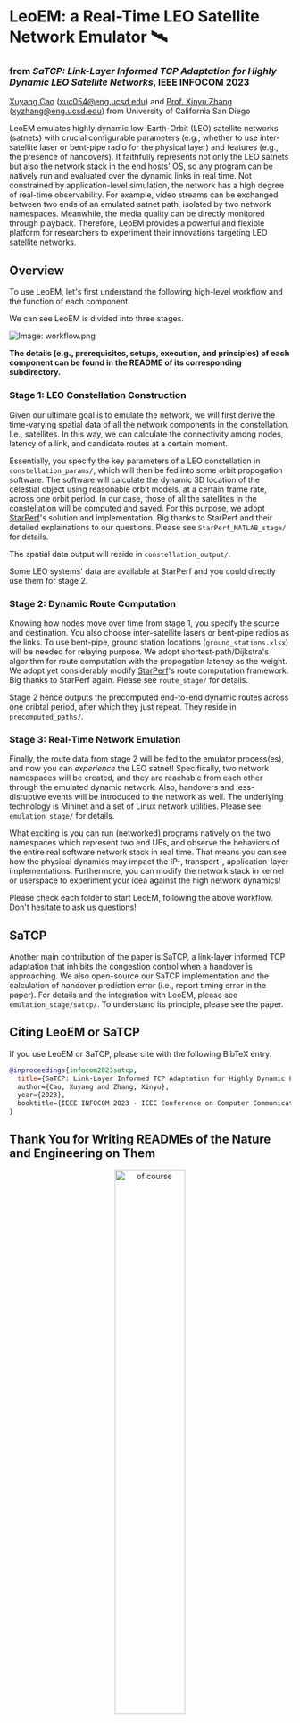 # LeoEM: a Real-Time LEO Satellite Network Emulator 🛰️

### from *SaTCP: Link-Layer Informed TCP Adaptation for Highly Dynamic LEO Satellite Networks*, IEEE INFOCOM 2023

[Xuyang Cao](http://www.xuyangcao.com/) ([xuc054@eng.ucsd.edu](mailto:xuc054@eng.ucsd.edu)) and [Prof. Xinyu Zhang](http://xyzhang.ucsd.edu/) ([xyzhang@eng.ucsd.edu](mailto:xyzhang@eng.ucsd.edu)) from University of California San Diego

LeoEM emulates highly dynamic low-Earth-Orbit (LEO) satellite networks (satnets) with crucial configurable parameters (e.g., whether to use inter-satellite laser or bent-pipe radio for the physical layer) and features (e.g., the presence of handovers). It faithfully represents not only the LEO satnets but also the network stack in the end hosts' OS, so any program can be natively run and evaluated over the dynamic links in real time. Not constrained by application-level simulation, the network has a high degree of real-time observability. For example, video streams can be exchanged between two ends of an emulated satnet path, isolated by two network namespaces. Meanwhile, the media quality can be directly monitored through playback. Therefore, LeoEM provides a powerful and flexible platform for researchers to experiment their innovations targeting LEO satellite networks.

## Overview

To use LeoEM, let's first understand the following high-level workflow and the function of each component. 

We can see LeoEM is divided into three stages. 

![Image: workflow.png](https://github.com/XuyangCaoUCSD/LeoEM/blob/main/workflow.png)

**The details (e.g., prerequisites, setups, execution, and principles) of each component can be found in the README of its corresponding subdirectory.**

### Stage 1: LEO Constellation Construction

Given our ultimate goal is to emulate the network, we will first derive the time-varying spatial data of all the network components in the constellation. I.e., satellites. In this way, we can calculate the connectivity among nodes, latency of a link, and candidate routes at a certain moment.

Essentially, you specify the key parameters of a LEO constellation in `constellation_params/`, which will then be fed into some orbit propogation software. The software will calculate the dynamic 3D location of the celestial object using reasonable orbit models, at a certain frame rate, across one orbit period. In our case, those of all the satellites in the constellation will be computed and saved. For this purpose, we adopt [StarPerf](https://github.com/SpaceNetLab/StarPerf_Simulator)'s solution and implementation. Big thanks to StarPerf and their detailed explainations to our questions. Please see `StarPerf_MATLAB_stage/` for details.

The spatial data output will reside in `constellation_output/`. 

Some LEO systems' data are available at StarPerf and you could directly use them for stage 2.

### Stage 2: Dynamic Route Computation

Knowing how nodes move over time from stage 1, you specify the source and destination. You also choose inter-satellite lasers or bent-pipe radios as the links. To use bent-pipe, ground station locations (`ground_stations.xlsx`) will be needed for relaying purpose. We adopt shortest-path/Dijkstra's algorithm for route computation with the propogation latency as the weight. We adopt yet considerably modify [StarPerf](https://github.com/SpaceNetLab/StarPerf_Simulator)'s route computation framework. Big thanks to StarPerf again. Please see `route_stage/` for details.

Stage 2 hence outputs the precomputed end-to-end dynamic routes across one oribtal period, after which they just repeat. They reside in `precomputed_paths/`.

### Stage 3: Real-Time Network Emulation 

Finally, the route data from stage 2 will be fed to the emulator process(es), and now you can *experience* the LEO satnet! Specifically, two network namespaces will be created, and they are reachable from each other through the emulated dynamic network. Also, handovers and less-disruptive events will be introduced to the network as well. The underlying technology is Mininet and a set of Linux network utilities. Please see `emulation_stage/` for details.

What exciting is you can run (networked) programs natively on the two namespaces which represent two end UEs, and observe the behaviors of the entire real software network stack in real time. That means you can see how the physical dynamics may impact the IP-, transport-, application-layer implementations. Furthermore, you can modify the network stack in kernel or userspace to experiment your idea against the high network dynamics!

Please check each folder to start LeoEM, following the above workflow. Don't hesitate to ask us questions! 

## SaTCP

Another main contribution of the paper is SaTCP, a link-layer informed TCP adaptation that inhibits the congestion control when a handover is approaching. We also open-source our SaTCP implementation and the calculation of handover prediction error (i.e., report timing error in the paper). For details and the integration with LeoEM, please see `emulation_stage/satcp/`. To understand its principle, please see the paper.

## Citing LeoEM or SaTCP
If you use LeoEM or SaTCP, please cite with the following BibTeX entry.
```bibtex
@inproceedings{infocom2023satcp,
  title={SaTCP: Link-Layer Informed TCP Adaptation for Highly Dynamic LEO Satellite Networks,
  author={Cao, Xuyang and Zhang, Xinyu},
  year={2023},
  booktitle={IEEE INFOCOM 2023 - IEEE Conference on Computer Communications},
}
```

## Thank You for Writing READMEs of the Nature and Engineering on Them

<p align="center">
<img src="https://github.com/XuyangCaoUCSD/LeoEM/blob/main/ofcourse.jpeg" alt="of course" style="width:50%">
</p>
<p align='center'>
<a href="https://en.wikipedia.org/wiki/Autonomous_spaceport_drone_ship">OCISLY Autonomous Spaceport Droneship by SpaceX</a>
</p>
<p align="center">
<img src="https://github.com/XuyangCaoUCSD/LeoEM/blob/main/Shannon.jpeg" alt="Shannon" style="width:50%">
</p>
<p align='center'>
<a href="https://en.wikipedia.org/wiki/Claude_Shannon">Claude Shannon</a>
</p>
<p align="center">
<img src="https://github.com/XuyangCaoUCSD/LeoEM/blob/main/Prinicipia.png" alt="Prinicipia" style="width:32%">
</p>
<p align='center'>
<a href="https://en.wikipedia.org/wiki/Philosophi%C3%A6_Naturalis_Principia_Mathematica">Philosophiæ Naturalis Principia Mathematica</a>
</p>
<p align="center">
























